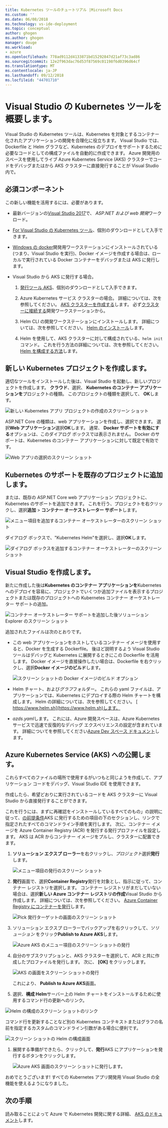 ```yaml
---
title: Kubernetes ツールのチュートリアル |Microsoft Docs
ms.custom: ''
ms.date: 06/08/2018
ms.technology: vs-ide-deployment
ms.topic: conceptual
author: ghogen
ms.author: ghogen
manager: douge
ms.workload:
- azure
ms.openlocfilehash: 778ad9112d4133871bd15292847d21af73c3ad86
ms.sourcegitcommit: 12e2f963dac76d53f87569c01198f6d0396d64cf
ms.translationtype: MT
ms.contentlocale: ja-JP
ms.lasthandoff: 09/12/2018
ms.locfileid: "44701710"
---
```

# <a name="get-started-with-visual-studio-kubernetes-tools"></a>Visual Studio の Kubernetes ツールを概要します。

Visual Studio の Kubernetes ツールは、Kubernetes を対象とするコンテナー化されたアプリケーションの開発を合理化に役立ちます。 Visual Studio では、Dockerfile と Helm グラフなど、Kubernetes のデプロイをサポートするために必要なコードとしての構成ファイルを自動的に作成できます。 Azure 開発用のスペースを使用してライブ Azure Kubernetes Service (AKS) クラスターでコードをデバッグまたはから AKS クラスターに直接発行することが Visual Studio 内で。

## <a name="prerequisites"></a>必須コンポーネント

この新しい機能を活用するには、必要があります。

- 最新バージョンの[Visual Studio 2017](https://visualstudio.microsoft.com/download)で、 *ASP.NET および web 開発*ワークロード。

- [For Visual Studio の Kubernetes ツール](https://aka.ms/get-vsk8stools)、個別のダウンロードとして入手できます。

- [Windows の docker](https://store.docker.com/editions/community/docker-ce-desktop-windows)開発用ワークステーションにインストールされている (つまり、Visual Studio を実行)、Docker イメージを作成する場合は、ローカルで実行されている Docker コンテナーをデバッグまたは AKS に発行します。

- Visual Studio から AKS に発行する場合。

    1.  [発行ツール AKS](https://aka.ms/get-vsk8spublish)、個別のダウンロードとして入手できます。

    1.  Azure Kubernetes サービス クラスターの場合。 詳細については、次を参照してください。 [AKS クラスターを作成する](/azure/aks/kubernetes-walkthrough-portal#create-aks-cluster)します。 必ず[クラスターに接続する](/azure/aks/kubernetes-walkthrough#connect-to-the-cluster)開発ワークステーションから。

    1.  Helm CLI の開発ワークステーションにインストールします。 詳細については、次を参照してください。 [Helm のインストール](https://github.com/kubernetes/helm/blob/master/docs/install.md)します。

    1.  Helm を使用して、AKS クラスターに対して構成されている、`helm init`コマンド。 これを行う方法の詳細については、次を参照してください。 [Helm を構成する方法](/azure/aks/kubernetes-helm#configure-helm)します。

## <a name="create-a-new-kubernetes-project"></a>新しい Kubernetes プロジェクトを作成します。

適切なツールをインストールした後は、Visual Studio を起動し、新しいプロジェクトを作成します。 **クラウド**、選択、 **Kubernetes のコンテナー アプリケーションを**プロジェクトの種類。 このプロジェクトの種類を選択して、 **OK**します。

![新しい Kubernetes アプリ プロジェクトの作成のスクリーン ショット](media/k8s-tools-new-k8s-app.png)

ASP.NET Core の種類は、web アプリケーションを作成し、選択できます。 選択**Web アプリケーション**選択**OK**します。 通常、 **Docker サポートを有効にする**オプションは、このダイアログ ボックスでは表示されません。  Docker のサポートは、Kubernetes のコンテナー アプリケーションに対して既定で有効です。

![Web アプリの選択のスクリーン ショット](media/k8s-tools-web-app-selection-screen.png)

## <a name="add-kubernetes-support-to-an-existing-project"></a>Kubernetes のサポートを既存のプロジェクトに追加します。

または、既存の ASP.NET Core web アプリケーション プロジェクトに、Kubernetes のサポートを追加できます。 これを行う、プロジェクトを右クリックし、選択**追加** > **コンテナー オーケストレーター サポート**します。

![メニュー項目を追加するコンテナー オーケストレーターのスクリーン ショット](media/k8s-tools-add-container-orchestrator.png)

ダイアログ ボックスで、"Kubernetes Helm"を選択し、選択**OK**します。

![ダイアログ ボックスを追加するコンテナー オーケストレーターのスクリーン ショット](media/k8s-tools-add-container-orchestrator-dialog-box.PNG)

## <a name="what-visual-studio-creates-for-you"></a>Visual Studio を作成します。

新たに作成した後は**Kubernetes のコンテナー アプリケーションを**Kubernetes へのデプロイを容易に、プロジェクトでいくつか追加ファイルを表示するプロジェクトまたは既存のプロジェクトへの Kubernetes コンテナー オーケストレーター サポートの追加。

![コンテナー オーケストレーター サポートを追加した後ソリューション Explorer のスクリーン ショット](media/k8s-tools-solution-explorer.png)

追加されたファイルは次のとおりです。

- この web アプリケーションをホストしているコンテナー イメージを使用すると、Docker を生成する Dockerfile。 後ほど説明するよう Visual Studio ツールはデバッグと Kubernetes に展開するときにこの Dockerfile を活用します。 Docker イメージを直接操作したい場合は、Dockerfile を右クリックし、選択**Docker イメージのビルド**します。

   ![スクリーン ショットの Docker イメージのビルド オプション](media/k8s-tools-build-docker-image.png)

- Helm チャート、および*グラフ*フォルダー。 これらの yaml ファイルは、アプリケーションでは、Kubernetes にデプロイする際の Helm チャートを構成します。 Helm の詳細については、次を参照してください。 [ https://www.helm.sh](https://www.helm.sh)します。

- *azds.yaml*します。 これには、Azure 開発スペースは、Azure Kubernetes サービスで迅速で反復的なデバッグ エクスペリエンスの設定が含まれています。 詳細についてを参照してください[Azure Dev スペース ドキュメント](https://docs.microsoft.com/azure/dev-spaces/azure-dev-spaces)します。

## <a name="publish-to-azure-kubernetes-service-aks"></a>Azure Kubernetes Service (AKS) への公開します。

これらすべてのファイルの場所で使用するがいつもと同じようを作成して、アプリケーション コードをデバッグ、Visual Studio IDE を使用できます。

作成したら、希望どおりに実行されているコードを AKS クラスターに Visual Studio から直接発行することができます。

これを行うには、まずに再確認をインストールしているすべてのもの」の説明に従って、[の前提条件](#prerequisities)AKS に発行するための項目の下のセクションし、リンクで指定されたすべてのコマンドライン手順を実行します。 次に、コンテナー イメージを Azure Container Registry (ACR) を発行する発行プロファイルを設定します。 AKS は ACR からコンテナー イメージをプルし、クラスターに配置できます。

1. **ソリューション エクスプ ローラー**を右クリックし、*プロジェクト*選択**発行**します。

   ![メニュー項目の発行のスクリーン ショット](media/k8s-tools-publish-project.png)

1. **発行**画面で、選択**Container Registry**発行を対象とし、指示に従って、コンテナー レジストリを選択します。 コンテナー レジストリがまだしていない場合は、選択**新しい Azure コンテナー レジストリの作成**Visual Studio から作成します。 詳細については、次を参照してください。 [Azure Container Registry にコンテナーを発行](#publish-your-container-to-azure-container-registry)します。

   ![Pick 発行ターゲットの画面のスクリーン ショット](media/k8s-tools-publish-to-acr.png)

1. ソリューション エクスプ ローラーでバックアップを右クリックして、*ソリューション* をクリック**Publish to Azure AKS**します。

   ![Azure AKS のメニュー項目のスクリーン ショットの発行](media/k8s-tools-publish-solution.png)

1. 自分のサブスクリプションと、AKS クラスターを選択して、ACR と共に作成したプロファイルを発行します。 次に、 **[OK]** をクリックします。

   ![AKS の画面をスクリーン ショットの発行](media/k8s-tools-publish-to-aks.png)

   これにより、 **Publish to Azure AKS**画面。

1.  選択、**構成 Helm**サーバー上の Helm チャートをインストールするために使用するコマンド行の更新へのリンク。

   ![Helm の構成のスクリーン ショットのリンク](media/k8s-tools-configure-helm.png)

   コマンド行を更新することなど別の Kubernetes コンテキストまたはグラフの名前を指定するカスタムのコマンドライン引数がある場合に便利です。

   ![スクリーン ショットの Helm の構成画面](media/k8s-tools-helm-configure-screen.png)

1. 展開する準備ができたら、クリックして、**発行**AKS にアプリケーションを発行するボタンをクリックします。

   ![Azure AKS 画面のスクリーン ショットに発行します。](media/k8s-tools-publish-screen.png)

おめでとうございます! すべての Kubernetes アプリ開発用 Visual Studio の全機能を使えるようになりました。

## <a name="next-steps"></a>次の手順

読み取ることによって Azure で Kubernetes 開発に関する詳細、 [AKS のドキュメント](/azure/aks)します。
